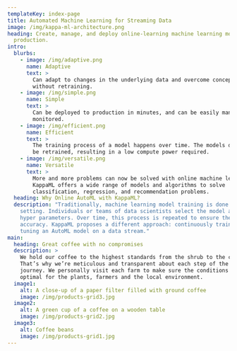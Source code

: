 ```yaml
---
templateKey: index-page
title: Automated Machine Learning for Streaming Data
image: /img/kappa-ml-architecture.png
heading: Create, manage, and deploy online-learning machine learning models in
  production.
intro:
  blurbs:
    - image: /img/adaptive.png
      name: Adaptive
      text: >
        Can adapt to changes in the underlying data and overcome concept-drift
        without retraining.
    - image: /img/simple.png
      name: Simple
      text: >
        Can be deployed to production in minutes, and can be easily managed and
        monitored. 
    - image: /img/efficient.png
      name: Efficient
      text: >
        The training process of a model happens over time. The models does no have to 
        be retrained, resulting in a low compute power required.
    - image: /img/versatile.png
      name: Versatile
      text: >
        More and more problems can now be solved with online machine learning.
        KappaML offers a wide range of models and algorithms to solve
        classification, regression, and recommendation problems.
  heading: Why Online AutoML with KappaML?
  description: "Traditionally, machine learning model training is done in a batch
    setting. Individuals or teams of data scientists select the model and its
    hyper parameters. Over time, this process is repeated to ensure the model's
    accuracy. KappaML proposes a different approach: continuously training and
    tuning an AutoML model on a data stream."
main:
  heading: Great coffee with no compromises
  description: >
    We hold our coffee to the highest standards from the shrub to the cup.
    That’s why we’re meticulous and transparent about each step of the coffee’s
    journey. We personally visit each farm to make sure the conditions are
    optimal for the plants, farmers and the local environment.
  image1:
    alt: A close-up of a paper filter filled with ground coffee
    image: /img/products-grid3.jpg
  image2:
    alt: A green cup of a coffee on a wooden table
    image: /img/products-grid2.jpg
  image3:
    alt: Coffee beans
    image: /img/products-grid1.jpg
---
```

